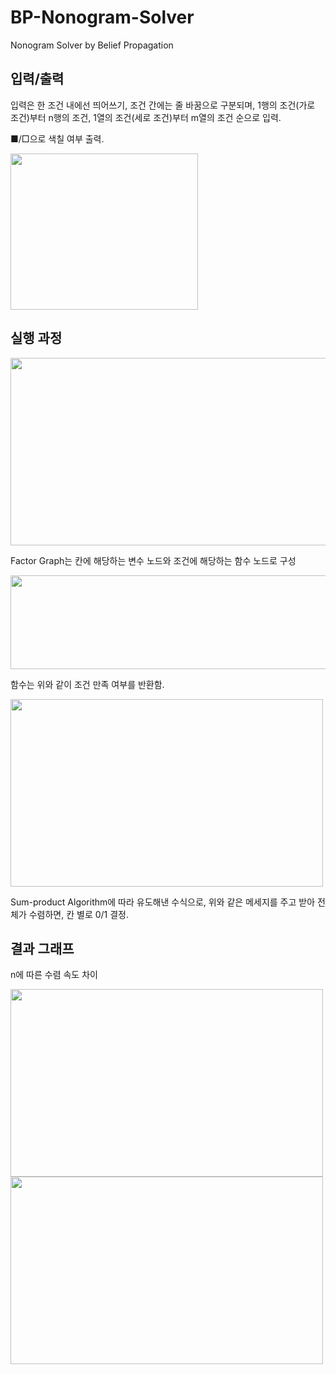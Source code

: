# BP-Nonogram-Solver
Nonogram Solver by Belief Propagation

## 입력/출력
입력은 한 조건 내에선 띄어쓰기, 조건 간에는 줄 바꿈으로 구분되며, 1행의 조건(가로 조건)부터 n행의 조건, 1열의 조건(세로 조건)부터 m열의 조건 순으로 입력.

■/□으로 색칠 여부 출력.

<img src="https://user-images.githubusercontent.com/35063338/184306723-19c7cda9-9728-4f9d-b974-63992799d9cb.png" width="300" height="250"/> 

## 실행 과정
<img src="https://user-images.githubusercontent.com/35063338/184304382-3b94837c-cfe3-4a1d-9848-cc3ff91bb6e1.png" width="600" height="300"/>  

Factor Graph는 칸에 해당하는 변수 노드와 조건에 해당하는 함수 노드로 구성

<img src="https://user-images.githubusercontent.com/35063338/184304758-cc755018-f89f-490b-a2a7-bbd311f11aa7.png" width="900" height="150"/>  

함수는 위와 같이 조건 만족 여부를 반환함.

<img src="https://user-images.githubusercontent.com/35063338/184304611-a79402a4-e7c3-4f6a-9692-9935191f084d.png" width="500" height="300"/>  

Sum-product Algorithm에 따라 유도해낸 수식으로, 위와 같은 메세지를 주고 받아 전체가 수렴하면, 칸 별로 0/1 결정.

## 결과 그래프
n에 따른 수렴 속도 차이

<img src="https://user-images.githubusercontent.com/35063338/184303662-121320e3-b30d-49f0-9380-4322e5869d7f.png" width="500" height="300"/>  
<img src="https://user-images.githubusercontent.com/35063338/184303725-c0a47552-f559-40aa-a870-7aafb37c66ca.png" width="500" height="300"/>  

